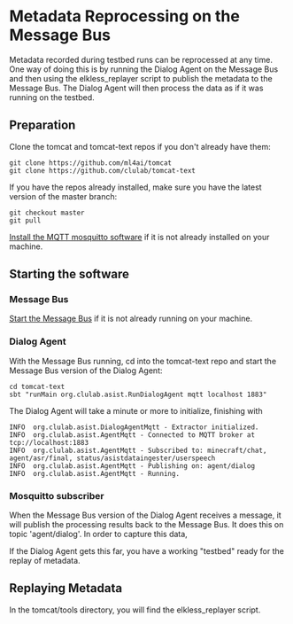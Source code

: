 
# Metadata Reprocessing on the Message Bus 

Metadata recorded during testbed runs can be reprocessed at any time.  One way of doing this is by running the Dialog Agent on the Message Bus and then using the elkless_replayer script to publish the metadata to the Message Bus.   The Dialog Agent will then process the data as if it was running on the testbed.

## Preparation

Clone the tomcat and tomcat-text repos if you don't already have them:

```
git clone https://github.com/ml4ai/tomcat
git clone https://github.com/clulab/tomcat-text
```

If you have the repos already installed, make sure you have the latest version of the master branch:

```
git checkout master
git pull
```

[Install the MQTT mosquitto software](Using_the_Message_Bus.md#installation) if it is not already installed on your machine.


## Starting the software


### Message Bus
[Start the Message Bus](Using_the_Message_Bus.md#running-the-message-bus) if it is not already running on your machine.


### Dialog Agent

With the Message Bus running, cd into the tomcat-text repo and start the Message Bus version of the Dialog Agent:

```
cd tomcat-text
sbt "runMain org.clulab.asist.RunDialogAgent mqtt localhost 1883"
```

The Dialog Agent will take a minute or more to initialize, finishing with  
```
INFO  org.clulab.asist.DialogAgentMqtt - Extractor initialized.
INFO  org.clulab.asist.AgentMqtt - Connected to MQTT broker at tcp://localhost:1883
INFO  org.clulab.asist.AgentMqtt - Subscribed to: minecraft/chat, agent/asr/final, status/asistdataingester/userspeech
INFO  org.clulab.asist.AgentMqtt - Publishing on: agent/dialog
INFO  org.clulab.asist.AgentMqtt - Running.
```


### Mosquitto subscriber

When the Message Bus version of the Dialog Agent receives a message, it will publish the processing results back to the Message Bus.   It does this on topic 'agent/dialog'.  In order to capture this data, 



If the Dialog Agent gets this far, you have a working "testbed" ready for the replay of metadata.

## Replaying Metadata




In the tomcat/tools directory, you will find the elkless_replayer script.

